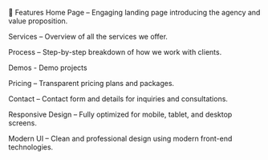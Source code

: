 🚀 Features
Home Page – Engaging landing page introducing the agency and value proposition.

Services – Overview of all the services we offer.

Process – Step-by-step breakdown of how we work with clients.

Demos - Demo projects

Pricing – Transparent pricing plans and packages.

Contact – Contact form and details for inquiries and consultations.

Responsive Design – Fully optimized for mobile, tablet, and desktop screens.

Modern UI – Clean and professional design using modern front-end technologies.

